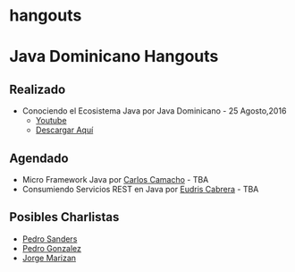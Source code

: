 # hangouts

# Java  Dominicano Hangouts

## Realizado
* Conociendo el Ecosistema Java por Java Dominicano - 25 Agosto,2016
  * [Youtube](https://youtu.be/mNwUMLwq4TQ?list=PLh4k7EswYO0QpqYLy47T0E3v_OVCR9dv2) 
  * [Descargar Aquí](slides/EcosistemaJava.pdf)


## Agendado

* Micro Framework Java por [Carlos Camacho](https://github.com/vacax) - TBA
* Consumiendo Servicios REST en Java por [Eudris Cabrera](https://github.com/ecabrerar) - TBA

## Posibles Charlistas 
* [Pedro Sanders](https://github.com/psanders) 
* [Pedro Gonzalez](https://www.linkedin.com/in/pedro-gonzalez-7bb41516/es) 
* [Jorge Marizan](https://www.linkedin.com/in/javaninja)

